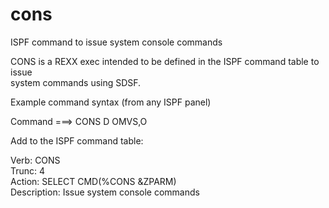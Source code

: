 # cons
ISPF command to issue system console commands

CONS is a REXX exec intended to be defined in the ISPF command table to issue  
system commands using SDSF.                                                    
                                                                               
Example command syntax (from any ISPF panel)                                   
                                                                               
Command ===> CONS D OMVS,O                                                     
                                                                               
Add to the ISPF command table:                                                 
                                                                               
Verb:   CONS                                                                   
Trunc:  4                                                                      
Action: SELECT CMD(%CONS &ZPARM)                                               
Description: Issue system console commands                                     
